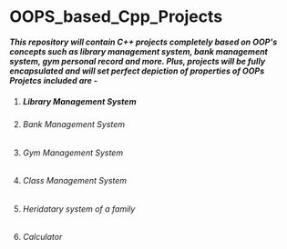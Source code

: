 # OOPS_based_Cpp_Projects
<p><b><i>This repository will contain C++ projects completely based on OOP's concepts such as library management system, bank management system, gym personal record and more. Plus, projects will be fully encapsulated and will set perfect depiction of properties of OOPs 
  Projetcs included are - </i></b></p>

1. <h5> Library Management System </h5>
2. <h6> Bank Management System </h6>
3. <h6> Gym Management System </h6>
4. <h6> Class Management System </h6>
5. <h6> Heridatary system of a family </h6>
6. <h6> Calculator </h6>
